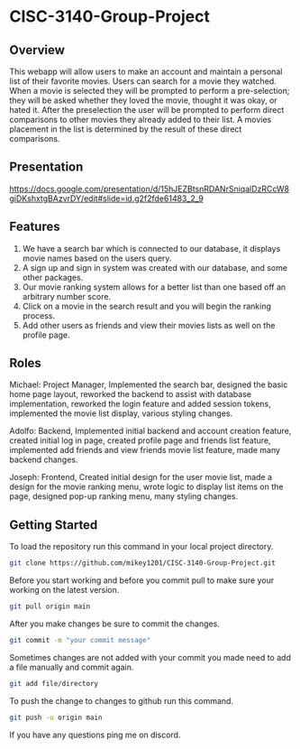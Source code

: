 # CISC-3140-Group-Project

## Overview
This webapp will allow users to make an account and maintain a personal list of their favorite movies. Users can search for a movie they watched. When a movie is selected they will be prompted to perform a pre-selection; they will be asked whether they loved the movie, thought it was okay, or hated it. After the preselection the user will be prompted to perform direct comparisons to other movies they already added to their list. A movies placement in the list is determined by the result of these direct comparisons.

## Presentation
https://docs.google.com/presentation/d/15hJEZBtsnRDANrSniqalDzRCcW8giDKshxtgBAzvrDY/edit#slide=id.g2f2fde61483_2_9

## Features 
1. We have a search bar which is connected to our database, it displays movie names based on the users query.
3. A sign up and sign in system was created with our database, and some other packages.
5. Our movie ranking system allows for a better list than one based off an arbitrary number score.
6. Click on a movie in the search result and you will begin the ranking process.
7. Add other users as friends and view their movies lists as well on the profile page.

## Roles
Michael: Project Manager,
  Implemented the search bar, designed the basic home page layout, reworked the backend to assist with database implementation, reworked the login feature and added session tokens, implemented the movie list display, various styling changes. 
  
Adolfo: Backend, 
  Implemented initial backend and account creation feature, created initial log in page, created profile page and friends list feature, implemented add friends and view friends movie list feature, made many backend changes.  
  
Joseph: Frontend,
  Created initial design for the user movie list, made a design for the movie ranking menu, wrote logic to display list items on the page, designed pop-up ranking menu, many styling changes.  
  

## Getting Started
To load the repository run this command in your local project directory.
```bash
git clone https://github.com/mikey1201/CISC-3140-Group-Project.git
```
Before you start working and before you commit pull to make sure your working on the latest version.
```bash
git pull origin main
```
After you make changes be sure to commit the changes.
```bash
git commit -m "your commit message"
```
Sometimes changes are not added with your commit you made need to add a file manually and commit again.
```bash
git add file/directory
```
To push the change to changes to github run this command.
```bash
git push -u origin main
```
If you have any questions ping me on discord.

